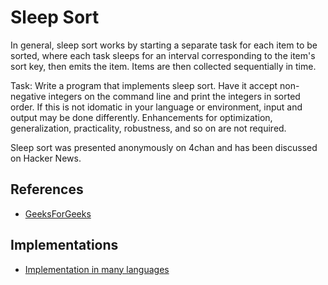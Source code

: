 # Sleep Sort

In general, sleep sort works by starting a separate task for each item to be sorted, where each task sleeps for an interval corresponding to the item's sort key, then emits the item. Items are then collected sequentially in time.

Task: Write a program that implements sleep sort. Have it accept non-negative integers on the command line and print the integers in sorted order. If this is not idomatic in your language or environment, input and output may be done differently. Enhancements for optimization, generalization, practicality, robustness, and so on are not required.

Sleep sort was presented anonymously on 4chan and has been discussed on Hacker News.

## References

* [GeeksForGeeks](https://www.geeksforgeeks.org/sleep-sort-king-laziness-sorting-sleeping/)

## Implementations

* [Implementation in many languages](https://rosettacode.org/wiki/Sorting_algorithms/Sleep_sort)
